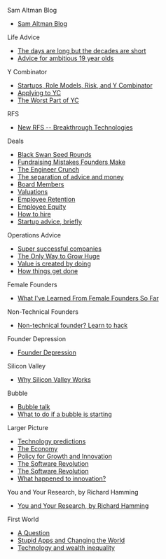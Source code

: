 Sam Altman Blog
*   [Sam Altman Blog](http://blog.samaltman.com)

Life Advice
*   [The days are long but the decades are short](http://blog.samaltman.com/the-days-are-long-but-the-decades-are-short)
*   [Advice for ambitious 19 year olds](http://blog.samaltman.com/advice-for-ambitious-19-year-olds)

Y Combinator
*   [Startups, Role Models, Risk, and Y Combinator](http://blog.samaltman.com/startups-role-models-risk-and-y-combinator)
*   [Applying to YC](http://blog.samaltman.com/applying-to-yc)
*   [The Worst Part of YC](http://blog.samaltman.com/the-worst-part-of-yc)

RFS
*   [New RFS -- Breakthrough Technologies](http://blog.samaltman.com/new-rfs-breakthrough-technologies)

Deals
*   [Black Swan Seed Rounds](http://blog.samaltman.com/black-swan-seed-rounds)
*   [Fundraising Mistakes Founders Make](http://blog.samaltman.com/fundraising-mistakes-founder-make)
*   [The Engineer Crunch](http://blog.samaltman.com/the-engineer-crunch)
*   [The separation of advice and money](http://blog.samaltman.com/the-separation-of-advice-and-money)
*   [Board Members](http://blog.samaltman.com/board-members)
*   [Valuations](http://blog.samaltman.com/valuations)
*   [Employee Retention](http://blog.samaltman.com/employee-retention)
*   [Employee Equity](http://blog.samaltman.com/employee-equity)
*   [How to hire](http://blog.samaltman.com/how-to-hire)
*   [Startup advice, briefly](http://blog.samaltman.com/startup-advice-briefly)

Operations Advice
*   [Super successful companies](http://blog.samaltman.com/super-successful-companies)
*   [The Only Way to Grow Huge](http://blog.samaltman.com/the-only-way-to-grow-huge)
*   [Value is created by doing](http://blog.samaltman.com/value-is-created-by-doing)
*   [How things get done](http://blog.samaltman.com/how-things-get-done)

Female Founders
*   [What I've Learned From Female Founders So Far](http://blog.samaltman.com/what-ive-learned-from-female-founders-so-far)

Non-Technical Founders
*   [Non-technical founder? Learn to hack](http://blog.samaltman.com/non-technical-founder-learn-to-hack)

Founder Depression
*   [Founder Depression](http://blog.samaltman.com/founder-depression)

Silicon Valley
*   [Why Silicon Valley Works](http://blog.samaltman.com/why-silicon-valley-works)

Bubble
*   [Bubble talk](http://blog.samaltman.com/bubble-talk)
*   [What to do if a bubble is starting](http://blog.samaltman.com/what-to-do-if-a-bubble-is-starting)

Larger Picture
*   [Technology predictions](http://blog.samaltman.com/technology-predictions)
*   [The Economy](http://blog.samaltman.com/the-economy)
*   [Policy for Growth and Innovation](http://blog.samaltman.com/policy-for-growth-and-innovation)
*   [The Software Revolution](http://blog.samaltman.com/the-software-revolution)
*   [The Software Revolution](http://blog.samaltman.com/electrons-and-atoms)
*   [What happened to innovation?](http://blog.samaltman.com/what-happened-to-innovation-1)

You and Your Research, by Richard Hamming
*   [You and Your Research, by Richard Hamming](http://blog.samaltman.com/you-and-your-research)

First World 
*   [A Question](http://blog.samaltman.com/a-question)
*   [Stupid Apps and Changing the World](http://blog.samaltman.com/stupid-apps-and-changing-the-world)
*   [Technology and wealth inequality](http://blog.samaltman.com/technology-and-wealth-inequality)
